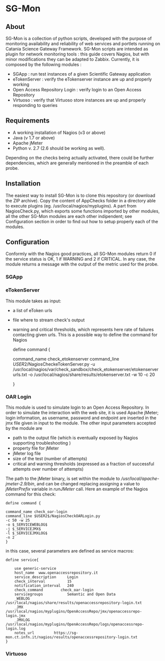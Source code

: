 # SG-Mon
## About

SG-Mon is a collection of python scripts, developed with the purpose of
monitoring availability and reliability of web services and portlets
running on Catania Science Gateway Framework. 
SG-Mon scripts are intended as plugin for network monitoring tools :
this guide covers Nagios, but with minor modifications they can be adapted to Zabbix.
Currently, it is composed by the following modules : 

- SGApp : run test instances of a given Scientific Gateway application
- eTokenServer : verify the eTokenserver instance are up and properly working 
- Open Access Repository Login : verify login to an Open Access Repository
- Virtuoso : verify that Virtuoso store instances are up and properly responding to queries


## Requirements

* A working installation of Nagios (v3 or above)
* Java (v 1.7 or above) 
* Apache jMeter
* Python v. 2.7 (2.6 should be working as well).

Depending on the checks being actually activated, there could be
further dependencies, which are generally mentioned in the preamble of each probe. 

## Installation

The easiest way to install SG-Mon is to clone this repository (or
download the ZIP archive). Copy the content of AppChecks folder in a
directory able to execute plugins (eg. /usr/local/nagios/myplugins). A
part from NagiosCheck.py, which exports some functions imported by
other modules, all the other SG-Mon modules are each other
indipendent; see Configuration section in order to find out how to
setup properly each of the modules.
  
## Configuration

Conformly with the Nagios good practices, all SG-Mon modules return 0
if the service status is OK, 1 if WARNING and 2 if CRITICAL. In any
case, the module returns a message with the output of the metric used
for the probe.

### SGApp
### eTokenServer
This module takes as input:

- a list of eToken urls
- file where to stream check's output  
- warning and critical thresholds, which represents here rate of
failures contacting given urls. 
This is a possible way to define the command for Nagios

    define command { 

    command_name  check_etokenserver
    command_line  $USER2$/NagiosCheckeTokenServer.py
	-u /usr/local/nagios/var/check_sandbox/check_etokenserver/etokenserverurls.txt
	-o /usr/local/nagios/share/results/etokenserver.txt 
	-w 10 -c 20

    }

					 
### OAR Login

This module is used to simulate login to an Open Access
Repository. In order to simulate the interaction with the web site, it
is used Apache jMeter; login information, as username, password and
endpoint are inserted in the jmx file given in input to the
module. The other input parameters accepted by the module are 

- path to the output file (which is eventually exposed by Nagios
  supporting troubleshooting ) 
- property file for jMeter 
- jMeter log file
- size of the test (number of attempts)
- critical and warning thresholds (expressed as a fraction of
  successful attempts over number of attempts)  
  
The path to the jMeter binary, is set within the module to
_/usr/local/apache-jmeter-2.9/bin_, and can be changed replacing
assigning a value to _jMeterPrefix_ variable in _runJMeter_ call. 
Here an example of the Nagios command for this check: 

    define command {

    command_name check_oar-login
    command_line $USER2$/NagiosCheckOARLogin.py 
    -c 50 -w 25 
    -o $_SERVICEWEBLOG$ 
    -j $_SERVICEJMX$ 
    -l $_SERVICEJMXLOG$ 
    -n 2				
    }

in this case, several parameters are defined as service macros: 


    define service{

        use generic-service
		host_name  www.openaccessrepository.it
		service_description     Login
		check_interval          15
		notification_interval   240
		check_command        check_oar-login
		servicegroups           Semantic and Open Data
		_WEBLOG           /usr/local/nagios/share/results/openaccessrepository-login.txt
		_JMX              /usr/local/nagios/myplugins/OpenAccessRepo/jmx/openaccessrepo-login.jmx
		_JMXLOG           /usr/local/nagios/myplugins/OpenAccessRepo/logs/openaccessrepo-login.log
		notes_url         https://sg-mon.ct.infn.it/nagios/results/openaccessrepository-login.txt
    }

### Virtuoso



